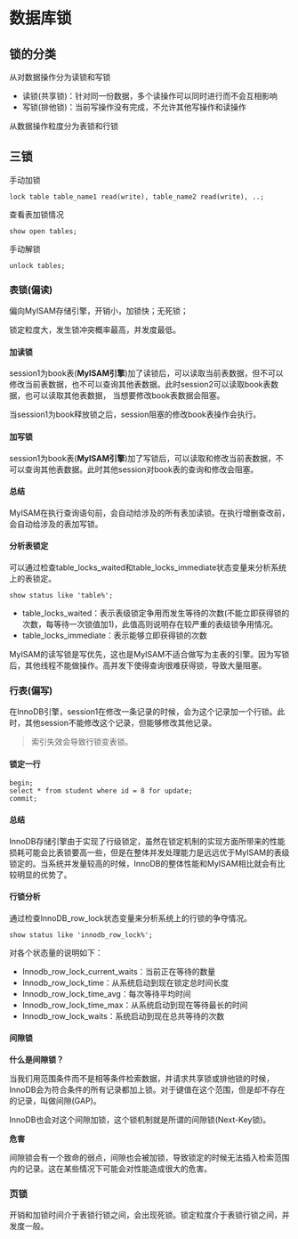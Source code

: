 # 数据库锁

## 锁的分类

从对数据操作分为读锁和写锁

- 读锁(共享锁)：针对同一份数据，多个读操作可以同时进行而不会互相影响
- 写锁(排他锁)：当前写操作没有完成，不允许其他写操作和读操作

从数据操作粒度分为表锁和行锁



## 三锁

手动加锁

```mysql
lock table table_name1 read(write), table_name2 read(write), ..;
```

查看表加锁情况

```mysql
show open tables;
```

手动解锁

```mysql
unlock tables;
```



### 表锁(偏读)

偏向MyISAM存储引擎，开销小，加锁快；无死锁；

锁定粒度大，发生锁冲突概率最高，并发度最低。



#### 加读锁

session1为book表(**MyISAM引擎**)加了读锁后，可以读取当前表数据，但不可以修改当前表数据，也不可以查询其他表数据。此时session2可以读取book表数据，也可以读取其他表数据， 当想要修改book表数据会阻塞。

当session1为book释放锁之后，session阻塞的修改book表操作会执行。



#### 加写锁

session1为book表(**MyISAM引擎**)加了写锁后，可以读取和修改当前表数据，不可以查询其他表数据。此时其他session对book表的查询和修改会阻塞。



#### 总结

MyISAM在执行查询语句前，会自动给涉及的所有表加读锁。在执行增删查改前，会自动给涉及的表加写锁。



#### 分析表锁定

可以通过检查table_locks_waited和table_locks_immediate状态变量来分析系统上的表锁定。

```mysql
show status like 'table%';
```

- table_locks_waited：表示表级锁定争用而发生等待的次数(不能立即获得锁的次数，每等待一次锁值加1)，此值高则说明存在较严重的表级锁争用情况。
- table_locks_immediate：表示能够立即获得锁的次数

MyISAM的读写锁是写优先，这也是MyISAM不适合做写为主表的引擎。因为写锁后，其他线程不能做操作。高并发下使得查询很难获得锁，导致大量阻塞。



### 行表(偏写)

在InnoDB引擎，session1在修改一条记录的时候，会为这个记录加一个行锁。此时，其他session不能修改这个记录，但能够修改其他记录。

> 索引失效会导致行锁变表锁。



#### 锁定一行

```mysql
begin;
select * from student where id = 8 for update;
commit;
```



#### 总结

InnoDB存储引擎由于实现了行级锁定，虽然在锁定机制的实现方面所带来的性能损耗可能会比表锁要高一些，但是在整体并发处理能力是远远优于MyISAM的表级锁定的。当系统并发量较高的时候，InnoDB的整体性能和MyISAM相比就会有比较明显的优势了。



#### 行锁分析

通过检查InnoDB_row_lock状态变量来分析系统上的行锁的争夺情况。

```mysql
show status like 'innodb_row_lock%';
```

对各个状态量的说明如下：

- Innodb_row_lock_current_waits：当前正在等待的数量
- Innodb_row_lock_time：从系统启动到现在锁定总时间长度
- Innodb_row_lock_time_avg：每次等待平均时间
- Innodb_row_lock_time_max：从系统启动到现在等待最长的时间
- Innodb_row_lock_waits：系统启动到现在总共等待的次数



#### 间隙锁

**什么是间隙锁？**

当我们用范围条件而不是相等条件检索数据，并请求共享锁或排他锁的时候，InnoDB会为符合条件的所有记录都加上锁。对于键值在这个范围，但是却不存在的记录，叫做间隙(GAP)。

InnoDB也会对这个间隙加锁，这个锁机制就是所谓的间隙锁(Next-Key锁)。



**危害**

间隙锁会有一个致命的弱点，间隙也会被加锁，导致锁定的时候无法插入检索范围内的记录。这在某些情况下可能会对性能造成很大的危害。



### 页锁

开销和加锁时间介于表锁行锁之间，会出现死锁。锁定粒度介于表锁行锁之间，并发度一般。